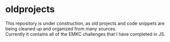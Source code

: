 # oldprojects
This repository is under construction, as old projects and code snippets are being cleaned up and organized from many sources.
<br/>
Currently it contains all of the EMKC challenges that I have completed in JS.
